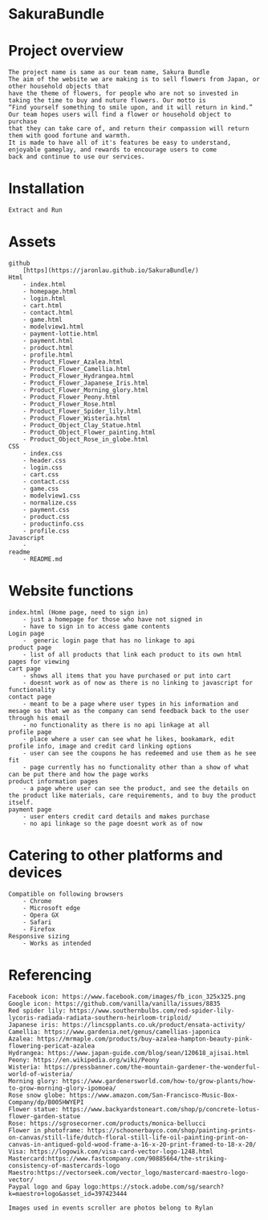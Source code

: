 # SakuraBundle
# Project overview
    The project name is same as our team name, Sakura Bundle
    The aim of the website we are making is to sell flowers from Japan, or other household objects that
    have the theme of flowers, for people who are not so invested in taking the time to buy and nuture flowers. Our motto is
    “Find yourself something to smile upon, and it will return in kind.” Our team hopes users will find a flower or household object to purchase
    that they can take care of, and return their compassion will return them with good fortune and warmth.
    It is made to have all of it's features be easy to understand, enjoyable gameplay, and rewards to encourage users to come
    back and continue to use our services.

# Installation
    Extract and Run

# Assets
    github
        [https](https://jaronlau.github.io/SakuraBundle/)
    Html
        - index.html
        - homepage.html
        - login.html
        - cart.html
        - contact.html
        - game.html
        - modelview1.html
        - payment-lottie.html
        - payment.html
        - product.html
        - profile.html
        - Product_Flower_Azalea.html
        - Product_Flower_Camellia.html
        - Product_Flower_Hydrangea.html
        - Product_Flower_Japanese_Iris.html
        - Product_Flower_Morning_glory.html
        - Product_Flower_Peony.html
        - Product_Flower_Rose.html
        - Product_Flower_Spider_lily.html
        - Product_Flower_Wisteria.html
        - Product_Object_Clay_Statue.html
        - Product_Object_Flower_painting.html
        - Product_Object_Rose_in_globe.html
    CSS 
        - index.css
        - header.css
        - login.css
        - cart.css
        - contact.css
        - game.css
        - modelview1.css
        - normalize.css
        - payment.css
        - product.css
        - productinfo.css
        - profile.css
    Javascript
        - 
    readme
        - README.md

# Website functions
    index.html (Home page, need to sign in)
        - just a homepage for those who have not signed in
        - have to sign in to access game contents
    Login page
        -  generic login page that has no linkage to api
    product page
        - list of all products that link each product to its own html pages for viewing
    cart page
        - shows all items that you have purchased or put into cart
        - doesnt work as of now as there is no linking to javascript for functionality
    contact page
        - meant to be a page where user types in his information and mesage so that we as the company can send feedback back to the user through his email
        - no functionality as there is no api linkage at all
    profile page
        - place where a user can see what he likes, bookamark, edit profile info, image and credit card linking options
        - user can see the coupons he has redeemed and use them as he see fit
        - page currently has no functionality other than a show of what can be put there and how the page works
    product information pages
        - a page where user can see the product, and see the details on the product like materials, care requirements, and to buy the product itself.
    payment page
        - user enters credit card details and makes purchase
        - no api linkage so the page doesnt work as of now

# Catering to other platforms and devices
    Compatible on following browsers
        - Chrome
        - Microsoft edge
        - Opera GX
        - Safari
        - Firefox
    Responsive sizing
        - Works as intended

# Referencing
    Facebook icon: https://www.facebook.com/images/fb_icon_325x325.png
    Google icon: https://github.com/vanilla/vanilla/issues/8835
    Red spider lily: https://www.southernbulbs.com/red-spider-lily-lycoris-radiada-radiata-southern-heirloom-triploid/
    Japanese iris: https://lincspplants.co.uk/product/ensata-activity/
    Camellia: https://www.gardenia.net/genus/camellias-japonica
    Azalea: https://mrmaple.com/products/buy-azalea-hampton-beauty-pink-flowering-pericat-azalea
    Hydrangea: https://www.japan-guide.com/blog/sean/120618_ajisai.html
    Peony: https://en.wikipedia.org/wiki/Peony
    Wisteria: https://pressbanner.com/the-mountain-gardener-the-wonderful-world-of-wisteria/
    Morning glory: https://www.gardenersworld.com/how-to/grow-plants/how-to-grow-morning-glory-ipomoea/
    Rose snow globe: https://www.amazon.com/San-Francisco-Music-Box-Company/dp/B005HWYEPI
    Flower statue: https://www.backyardstoneart.com/shop/p/concrete-lotus-flower-garden-statue
    Rose: https://sgrosecorner.com/products/monica-bellucci
    Flower in photoframe: https://schoonerbayco.com/shop/painting-prints-on-canvas/still-life/dutch-floral-still-life-oil-painting-print-on-canvas-in-antiqued-gold-wood-frame-a-16-x-20-print-framed-to-18-x-20/
    Visa: https://logowik.com/visa-card-vector-logo-1248.html
    Mastercard:https://www.fastcompany.com/90885664/the-striking-consistency-of-mastercards-logo
    Maestro:https://vectorseek.com/vector_logo/mastercard-maestro-logo-vector/
    Paypal logo and Gpay logo:https://stock.adobe.com/sg/search?k=maestro+logo&asset_id=397423444

    Images used in events scroller are photos belong to Rylan